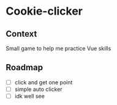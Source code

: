 # Cookie-clicker
## Context
Small game to help me practice Vue skills

## Roadmap
- [ ] click and get one point
- [ ] simple auto clicker
- [ ] idk well see